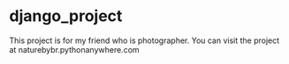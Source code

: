 # django_project

This project is for my friend who is photographer.
You can visit the project at naturebybr.pythonanywhere.com
